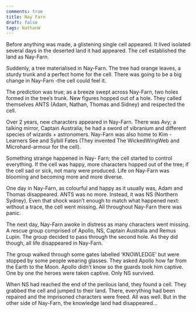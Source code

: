 ```yaml
---
comments: true
title: Nay Farn
draft: false
tags: NathanW
---
```

 
Before anything was made, a glistening single cell appeared. It lived isolated several days in the deserted land it had appeared. The cell established the land as Nay-Farn. 

Suddenly, a tree materialised in Nay-Farn. The tree had orange leaves, a sturdy trunk and a perfect home for the cell. There was going to be a big change in Nay-Farn -the cell could feel it. 

The prediction was true; as a breeze swept across Nay-Farn, two holes formed in the tree’s trunk. New figures hopped out of a hole. They called themselves ANTS (Adam, Nathan, Thomas and Sidney) and respected the cell. 

Over 2 years, new characters appeared in Nay-Farn. There was Avy; a talking mirror, Captain Australia; he had a sword of vibranium and different species of wizards + astronomers. Nay-Farn was also home to Kim - Learners See and Sybill Fates (They invented The WickedWingWeb and Microhard-armour for the cell).

Something strange happened in Nay- Farn; the cell started to control everything. If the cell was happy, more characters hopped out of the tree; if the cell sad or sick, not many were produced. Life on Nay-Farn was blooming and becoming more and more diverse. 

One day in Nay-Farn, as colourful and happy as it usually was, Adam and Thomas disappeared. ANTS was no more. Instead, it was NS (Northern Sydney). Even that shock wasn’t enough to match what happened next: without a trace, the cell went missing. All throughout Nay-Farn there was panic. 

The next day, Nay-Farn awoke in distress as many characters went missing. A rescue group comprised of Apollo, NS, Captain Australia and Remus Lupin. The group decided to pass through the second hole. As they did though, all life disappeared in Nay-Farn. 

The group walked through some gates labelled ‘KNOWLEDGE’ but were stopped by some people wearing glasses. They asked Apollo how far from the Earth to the Moon. Apollo didn’t know so the guards took him captive. One by one the heroes were taken captive. Only NS survived. 

When NS had reached the end of the perilous land, they found a cell. They grabbed the cell and jumped to their land. There, everything had been repaired and the imprisoned characters were freed. All was well. But in the other side of Nay-Farn, the knowledge land had disappeared... 